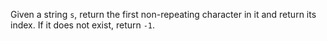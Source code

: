 Given a string `s`, return the first non-repeating character in it and return its index. If it does not exist, return `-1`.